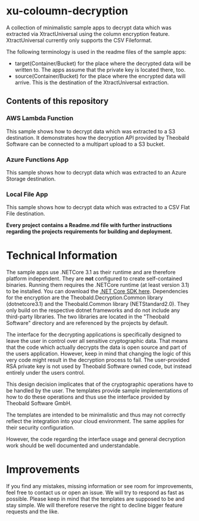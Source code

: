 # xu-coloumn-decryption
A collection of minimalistic sample apps to decrypt data which was extracted via XtractUniversal using the column encryption feature. XtractUniversal currently only supports the CSV Fileformat.

The following terminology is used in the readme files of the sample apps:
* target(Container/Bucket) for the place where the decrypted data will be written to. The apps assume that the private key is located there, too.
* source(Container/Bucket) for the place where the encrypted data will arrive. This is the destination of the XtractUniversal extraction.

## Contents of this repository
### AWS Lambda Function
This sample shows how to decrypt data which was extracted to a S3 destination. It demonstrates how the decryption API provided by Theobald Software can be connected to a multipart upload to a S3 bucket.
### Azure Functions App
This sample shows how to decrypt data which was extracted to an Azure Storage destination.
### Local File App
This sample shows how to decrypt data which was extracted to a CSV Flat File destination.

**Every project contains a Readme.md file with further instructions regarding the projects requirements for building and deployment.**
# Technical Information
The sample apps use .NETCore 3.1 as their runtime and are therefore platform independent. They are **not** configured to create self-contained binaries. Running them requires the .NETCore runtime (at least version 3.1) to be installed.
You can download the [.NET Core SDK here](https://dotnet.microsoft.com/download/dotnet-core/3.1).
Dependencies for the encryption are the Theobald.Decryption.Common library (dotnetcore3.1) and the Theobald.Common library (NETStandard2.0). They only build on the respective dotnet frameworks and do not include any third-party libraries.
The two libraries are located in the "Theobald Software" directory and are referenced by the projects by default.

The interface for the decrypting applications is specifically designed to leave the user in control over all sensitive cryptographic data. That means that the code which actually decrypts the data is open source and part of the users application. However, keep in mind that changing the logic of this very code might result in the decryption process to fail.
The user-provided RSA private key is not used by Theobald Software owned code, but instead entirely under the users control.

This design decision implicates that of the cryptographic operations have to be handled by the user. The templates provide sample implementations of how to do these operations and thus use the interface provided by Theobald Software GmbH.

The templates are intended to be minimalistic and thus may not correctly reflect the integration into your cloud environment. The same applies for their security configuration.

However, the code regarding the interface usage and general decryption work should be well documented and understandable.

# Improvements
If you find any mistakes, missing information or see room for improvements, feel free to contact us or open an issue. We will try to respond as fast as possible.
Please keep in mind that the templates are supposed to be and stay simple. We will therefore reserve the right to decline bigger feature requests and the like.
